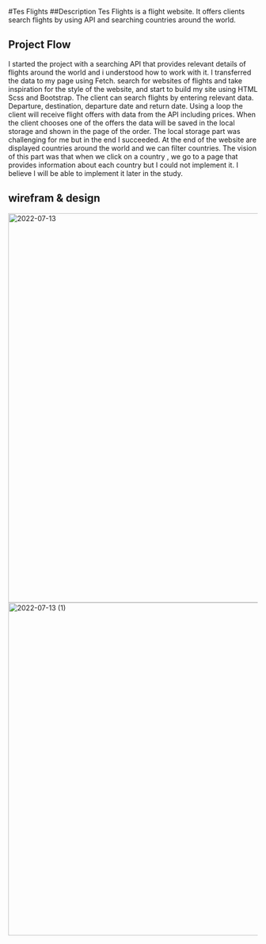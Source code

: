#Tes Flights
##Description
Tes Flights is a flight website. It offers clients search  flights by using API and  searching countries around the world.
## Project Flow
I started the project with a searching API that provides relevant details of flights around the world and i understood how to work with it.
I transferred the data to my page using Fetch.
search for websites of flights and take inspiration for the style of the website, and start to build my site using HTML Scss  and Bootstrap.
The client  can search flights by entering relevant data. Departure, destination, departure date and return date.
Using a loop the client will receive flight offers with data from the API including prices.
When the client chooses one of the offers the data will be saved in the local storage and shown in the page of the order.
The local storage part was challenging for me but in the end I succeeded.
At the end of the website are displayed countries around the world and we can filter countries. The vision of this part was that when we click on a country  , we go to a page that provides information about each country but I could not implement it. I believe I will be able to implement it later in the study.
## wirefram & design
<img width="786" alt="2022-07-13" src="https://user-images.githubusercontent.com/100847911/178668169-ed5f9d39-cba7-40d4-8486-f67016d3c0bd.png">
<img width="672" alt="2022-07-13 (1)" src="https://user-images.githubusercontent.com/100847911/178668172-dbd96194-f8e4-4af3-b990-ca1c66886e9e.png">

